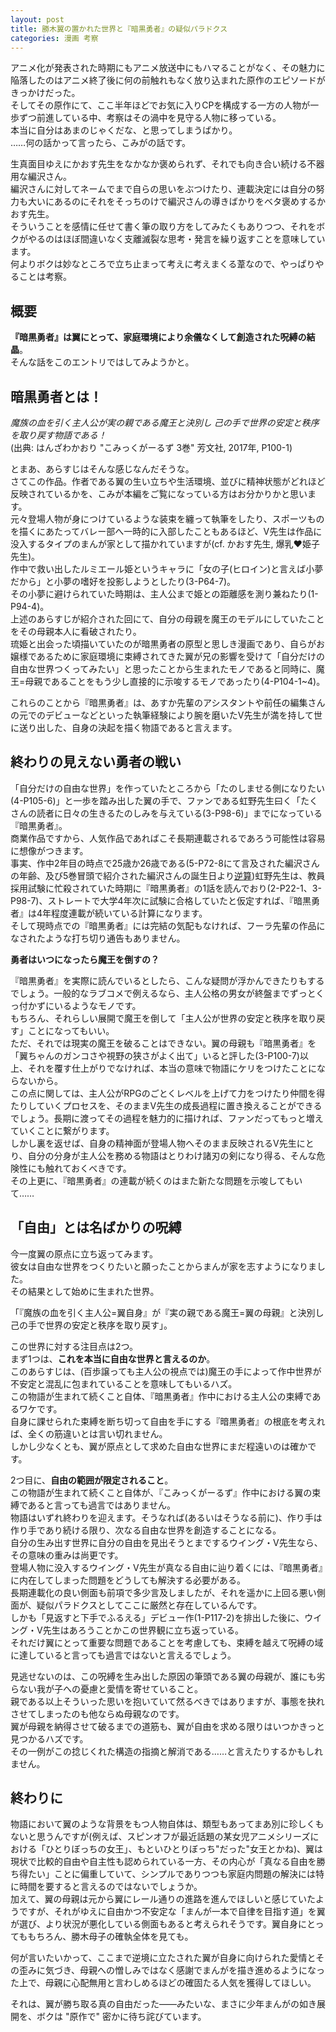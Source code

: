 ```yaml
---
layout: post
title: 勝木翼の置かれた世界と『暗黒勇者』の疑似パラドクス
categories: 漫画 考察
---
```


アニメ化が発表された時期にもアニメ放送中にもハマることがなく、その魅力に陥落したのはアニメ終了後に何の前触れもなく放り込まれた原作のエピソードがきっかけだった。  
そしてその原作にて、ここ半年ほどでお気に入りCPを構成する一方の人物が一歩ずつ前進している中、考察はその渦中を見守る人物に移っている。  
本当に自分はあまのじゃくだな、と思ってしまうばかり。  
……何の話かって言ったら、こみがの話です。

生真面目ゆえにかおす先生をなかなか褒められず、それでも向き合い続ける不器用な編沢さん。  
編沢さんに対してネームでまで自らの思いをぶつけたり、連載決定には自分の努力も大いにあるのにそれをそっちのけで編沢さんの導きばかりをベタ褒めするかおす先生。  
そういうことを感情に任せて書く筆の取り方をしてみたくもありつつ、それをボクがやるのはほぼ間違いなく支離滅裂な思考・発言を繰り返すことを意味しています。  
何よりボクは妙なところで立ち止まって考えに考えまくる葦なので、やっぱりやることは考察。

## 概要

**『暗黒勇者』は翼にとって、家庭環境により余儀なくして創造された呪縛の結晶**。  
そんな話をこのエントリではしてみようかと。

## 暗黒勇者とは！

*魔族の血を引く主人公が実の親である魔王と決別し 己の手で世界の安定と秩序を取り戻す物語である！*  
(出典: はんざわかおり "こみっくがーるず 3巻" 芳文社, 2017年, P100-1)

とまあ、あらすじはそんな感じなんだそうな。  
さてこの作品。作者である翼の生い立ちや生活環境、並びに精神状態がどれほど反映されているかを、こみが本編をご覧になっている方はお分かりかと思います。  
元々登場人物が身につけているような装束を纏って執筆をしたり、スポーツものを描くにあたってバレー部へ一時的に入部したこともあるほど、V先生は作品に没入するタイプのまんが家として描かれていますが(cf. かおす先生, 爆乳♥姫子先生)。  
作中で救い出したルミエール姫というキャラに「女の子(ヒロイン)と言えば小夢だから」と小夢の嗜好を投影しようとしたり(3-P64-7)。  
その小夢に避けられていた時期は、主人公まで姫との距離感を測り兼ねたり(1-P94-4)。  
上述のあらすじが紹介された回にて、自分の母親を魔王のモデルにしていたことをその母親本人に看破されたり。  
琉姫と出会った頃描いていたのが暗黒勇者の原型と思しき漫画であり、自らがお嬢様であるために家庭環境に束縛されてきた翼が兄の影響を受けて「自分だけの自由な世界つくってみたい」と思ったことから生まれたモノであると同時に、魔王=母親であることをもう少し直接的に示唆するモノであったり(4-P104-1~4)。  

これらのことから『暗黒勇者』は、あすか先輩のアシスタントや前任の編集さんの元でのデビューなどといった執筆経験により腕を磨いたV先生が満を持して世に送り出した、自身の決起を描く物語であると言えます。

## 終わりの見えない勇者の戦い

「自分だけの自由な世界」を作っていたところから「たのしませる側になりたい(4-P105-6)」と一歩を踏み出した翼の手で、ファンである虹野先生曰く「たくさんの読者に日々の生きるたのしみを与えている(3-P98-6)」までになっている『暗黒勇者』。  
商業作品ですから、人気作品であればこそ長期連載されるであろう可能性は容易に想像がつきます。  
事実、作中2年目の時点で25歳か26歳である(5-P72-8にて言及された編沢さんの年齢、及び5巻冒頭で紹介された編沢さんの誕生日より[逆算](https://fse.tw/bdlk9))虹野先生は、教員採用試験に忙殺されていた時期に『暗黒勇者』の1話を読んでおり(2-P22-1、3-P98-7)、ストレートで大学4年次に試験に合格していたと仮定すれば、『暗黒勇者』は4年程度連載が続いている計算になります。  
そして現時点での『暗黒勇者』には完結の気配もなければ、フーラ先輩の作品になされたような打ち切り通告もありません。

**勇者はいつになったら魔王を倒すの？**

『暗黒勇者』を実際に読んでいるとしたら、こんな疑問が浮かんできたりもするでしょう。一般的なラブコメで例えるなら、主人公格の男女が終盤までずっとくっ付かずにいるようなモノです。  
もちろん、それらしい展開で魔王を倒して「主人公が世界の安定と秩序を取り戻す」ことになってもいい。  
ただ、それでは現実の魔王を破ることはできない。翼の母親も『暗黒勇者』を「翼ちゃんのガンコさや視野の狭さがよく出て」いると評した(3-P100-7)以上、それを覆す仕上がりでなければ、本当の意味で物語にケリをつけたことにならないから。  
この点に関しては、主人公がRPGのごとくレベルを上げて力をつけたり仲間を得たりしていくプロセスを、そのままV先生の成長過程に置き換えることができるでしょう。長期に渡ってその過程を魅力的に描ければ、ファンだってもっと増えていくことに繋がります。  
しかし裏を返せば、自身の精神面が登場人物へそのまま反映されるV先生にとり、自分の分身が主人公を務める物語はとりわけ諸刃の剣になり得る、そんな危険性にも触れておくべきです。  
その上更に、『暗黒勇者』の連載が続くのはまた新たな問題を示唆してもいて……

## 「自由」とは名ばかりの呪縛

今一度翼の原点に立ち返ってみます。  
彼女は自由な世界をつくりたいと願ったことからまんが家を志すようになりました。  
その結果として始めに生まれた世界。

「『魔族の血を引く主人公=翼自身』が『実の親である魔王=翼の母親』と決別し 己の手で世界の安定と秩序を取り戻す」。

この世界に対する注目点は2つ。  
まず1つは、**これを本当に自由な世界と言えるのか**。  
このあらすじは、(百歩譲っても主人公の視点では)魔王の手によって作中世界が不安定と混乱に包まれていることを意味してもいるハズ。    
この物語が生まれて続くこと自体、『暗黒勇者』作中における主人公の束縛であるワケです。  
自身に課せられた束縛を断ち切って自由を手にする『暗黒勇者』の根底を考えれば、全くの筋違いとは言い切れません。  
しかし少なくとも、翼が原点として求めた自由な世界にまだ程遠いのは確かです。

2つ目に、**自由の範囲が限定されること**。  
この物語が生まれて続くこと自体が、『こみっくがーるず』作中における翼の束縛であると言っても過言ではありません。  
物語はいずれ終わりを迎えます。そうなれば(あるいはそうなる前に)、作り手は作り手であり続ける限り、次なる自由な世界を創造することになる。  
自分の生み出す世界に自分の自由を見出そうとまでするウイング・V先生なら、その意味の重みは尚更です。  
登場人物に没入するウイング・V先生が真なる自由に辿り着くには、『暗黒勇者』に内在してしまった問題をどうしても解決する必要がある。  
長期連載化の良い側面も前項で多少言及しましたが、それを遥かに上回る悪い側面が、疑似パラドクスとしてここに厳然と存在しているんです。  
しかも「見返すと下手でふるえる」デビュー作(1-P117-2)を排出した後に、ウイング・V先生はあろうことかこの世界観に立ち返っている。  
それだけ翼にとって重要な問題であることを考慮しても、束縛を越えて呪縛の域に達していると言っても過言ではないと言えるでしょう。  

見逃せないのは、この呪縛を生み出した原因の筆頭である翼の母親が、誰にも劣らない我が子への憂慮と愛情を寄せていること。  
親である以上そういった思いを抱いていて然るべきではありますが、事態を抉れさせてしまったのも他ならぬ母親なのです。  
翼が母親を納得させて破るまでの道筋も、翼が自由を求める限りはいつかきっと見つかるハズです。  
その一例がこの捻じくれた構造の指摘と解消である……と言えたりするかもしれません。

## 終わりに

物語において翼のような背景をもつ人物自体は、類型もあってまあ別に珍しくもないと思うんですが(例えば、スピンオフが最近話題の某女児アニメシリーズにおける「ひとりぼっちの女王」、もといひとりぼっち"だった"女王とかね)、翼は現状で比較的自由や自主性も認められている一方、その内心が「真なる自由を勝ち得たい」ことに偏重していて、シンプルでありつつも家庭内問題の解決には特に時間を要すると言えるのではないでしょうか。  
加えて、翼の母親は元から翼にレール通りの進路を進んでほしいと感じていたようですが、それがゆえに自由かつ不安定な「まんが一本で自律を目指す道」を翼が選び、より状況が悪化している側面もあると考えられそうです。翼自身にとってももちろん、勝木母子の確執全体を見ても。

何が言いたいかって、ここまで逆境に立たされた翼が自身に向けられた愛情とその歪みに気づき、母親への憎しみではなく感謝でまんがを描き進めるようになった上で、母親に心配無用と言わしめるほどの確固たる人気を獲得してほしい。  

それは、翼が勝ち取る真の自由だった――みたいな、まさに少年まんがの如き展開を、ボクは "原作で" 密かに待ち詫びています。
